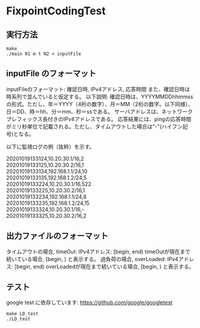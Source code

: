 # FixpointCodingTest
## 実行方法
```
make
./main N1 m t N2 < inputFile
```
## inputFile のフォーマット
inputFileのフォーマット: 確認日時, IPv4アドレス, 応答時間
また、確認日時は時系列で並んでいると仮定する。
以下説明:
確認日時は、YYYYMMDDhhmmssの形式。ただし、年＝YYYY（4桁の数字）、月＝MM（2桁の数字。以下同様）、日＝DD、時＝hh、分＝mm、秒＝ssである。
サーバアドレスは、ネットワークプレフィックス長付きのIPv4アドレスである。
応答結果には、pingの応答時間がミリ秒単位で記載される。ただし、タイムアウトした場合は"-"(ハイフン記号)となる。

以下に監視ログの例（抜粋）を示す。

20201019133124,10.20.30.1/16,2 <br>
20201019133125,10.20.30.2/16,1 <br>
20201019133134,192.168.1.1/24,10 <br>
20201019133135,192.168.1.2/24,5 <br>
20201019133224,10.20.30.1/16,522 <br>
20201019133225,10.20.30.2/16,1 <br>
20201019133234,192.168.1.1/24,8 <br>
20201019133235,192.168.1.2/24,15 <br>
20201019133324,10.20.30.1/16,- <br>
20201019133325,10.20.30.2/16,2 <br>

## 出力ファイルのフォーマット
タイムアウトの場合, timeOut: IPv4アドレス: [begin, end)
timeOutが現在まで続いている場合, [begin, ) と表示する。
過負荷の場合, overLoaded: IPv4アドレス: [begin, end)
overLoadedが現在まで続いている場合, [begin, ) と表示する。
## テスト
google test に依存しています: https://github.com/google/googletest
```
make LD_test
./LD_test
```
